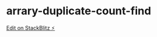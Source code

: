 # arrary-duplicate-count-find

[Edit on StackBlitz ⚡️](https://stackblitz.com/edit/arrary-duplicate-count-find)